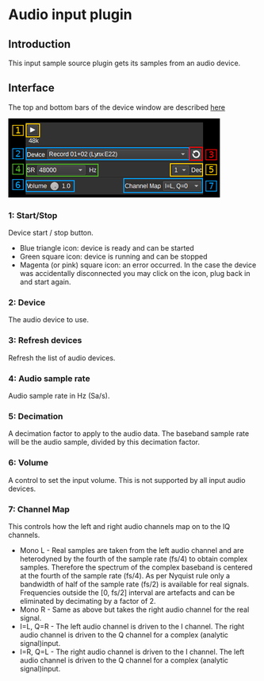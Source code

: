 <h1>Audio input plugin</h1>

<h2>Introduction</h2>

This input sample source plugin gets its samples from an audio device.

<h2>Interface</h2>

The top and bottom bars of the device window are described [here](../../../sdrgui/device/readme.md)

![Audio input plugin GUI](../../../doc/img/AudioInput_plugin.png)

<h3>1: Start/Stop</h3>

Device start / stop button.

  - Blue triangle icon: device is ready and can be started
  - Green square icon: device is running and can be stopped
  - Magenta (or pink) square icon: an error occurred. In the case the device was accidentally disconnected you may click on the icon, plug back in and start again.

<h3>2: Device</h3>

The audio device to use.

<h3>3: Refresh devices</h3>

Refresh the list of audio devices.

<h3>4: Audio sample rate</h3>

Audio sample rate in Hz (Sa/s).

<h3>5: Decimation</h3>

A decimation factor to apply to the audio data. The baseband sample rate will be the audio sample, divided by this decimation factor.

<h3>6: Volume</h3>

A control to set the input volume. This is not supported by all input audio devices.

<h3>7: Channel Map</h3>

This controls how the left and right audio channels map on to the IQ channels.

* Mono L - Real samples are taken from the left audio channel and are heterodyned by the fourth of the sample rate (fs/4) to obtain complex samples. Therefore the spectrum of the complex baseband is centered at the fourth of the sample rate (fs/4). As per Nyquist rule only a bandwidth of half of the sample rate (fs/2) is available for real signals. Frequencies outside the [0, fs/2] interval are artefacts and can be eliminated by decimating by a factor of 2.
* Mono R - Same as above but takes the right audio channel for the real signal.
* I=L, Q=R - The left audio channel is driven to the I channel. The right audio channel is driven to the Q channel for a complex (analytic signal)input.
* I=R, Q=L - The right audio channel is driven to the I channel. The left audio channel is driven to the Q channel for a complex (analytic signal)input.
